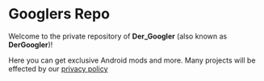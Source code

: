 # Googlers Repo

Welcome to the private repository of **Der_Googler** (also known as **DerGoogler**)!

Here you can get exclusive Android mods and more. Many projects will be effected by our [privacy policy](https://dergoogler.com/legal/privacy-policy.html)
